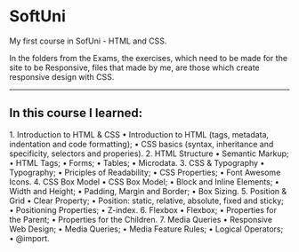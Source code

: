 # SoftUni
My first course in SofUni - HTML and CSS.

In the folders from the Exams, the exercises, which need to be made for the site to be Responsive, files that made by me, are those which create responsive design with CSS.

-----------------------------------------------------------------------------------
<h2>In this course I learned:</h2>
1. Introduction to HTML & CSS
  • Introduction to HTML (tags, metadata, indentation and code formatting);
  • CSS basics (syntax, inheritance and specificity, selectors and properies).
2. HTML Structure
  • Semantic Markup;
  • HTML Tags;
  • Forms;
  • Tables;
  • Microdata.
3. CSS & Typography
  • Typography;
  • Priciples of Readability;
  • CSS Properties;
  • Font Awesome Icons.
4. CSS Box Model
  • CSS Box Model;
  • Block and Inline Elements;
  • Width and Height;
  • Padding, Margin and Border;
  • Box Sizing.
5. Position & Grid
  • Clear Property;
  • Position: static, relative, absolute, fixed and sticky;
  • Positioning Properties;
  • Z-index.
6. Flexbox
  • Flexbox;
  • Properties for the Parent;
  • Properties for the Children.
7. Media Queries
  • Responsive Web Design;
  • Media Queries;
  • Media Feature Rules;
  • Logical Operators;
  • @import.
